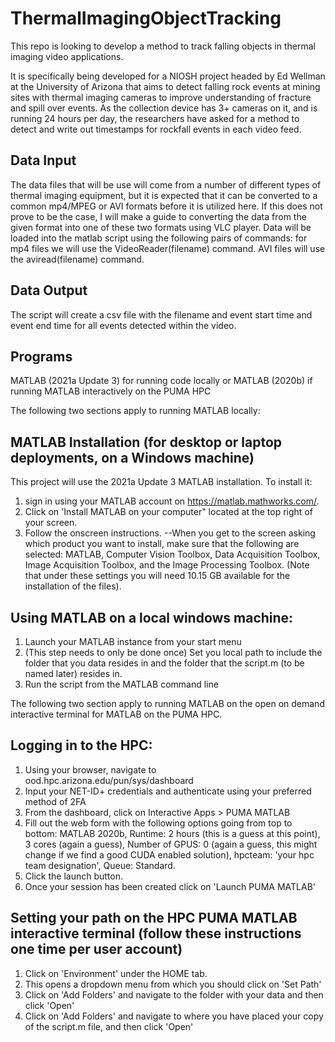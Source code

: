 # ThermalImagingObjectTracking
This repo is looking to develop a method to track falling objects in thermal imaging video applications.

It is specifically being developed for a NIOSH project headed by Ed Wellman at the University of Arizona that aims to detect falling rock events at mining sites with thermal imaging cameras to improve understanding of fracture and spill over events.  As the collection device has 3+ cameras on it, and is running 24 hours per day, the researchers have asked for a method to detect and write out timestamps for rockfall events in each video feed.  

## Data Input
The data files that will be use will come from a number of different types of thermal imaging equipment, but it is expected that it can be converted to a common mp4/MPEG or AVI formats before it is utilized here.  If this does not prove to be the case, I will make a guide to converting the data from the given format into one of these two formats using VLC player.
Data will be loaded into the matlab script using the following pairs of commands: for mp4 files we will use the VideoReader(filename) command.  AVI files will use the aviread(filename) command.

## Data Output
The script will create a csv file with the filename and event start time and event end time for all events detected within the video.

## Programs
MATLAB (2021a Update 3) for running code locally or MATLAB (2020b) if running MATLAB interactively on the PUMA HPC

The following two sections apply to running MATLAB locally:
## MATLAB Installation (for desktop or laptop deployments, on a Windows machine)
This project will use the 2021a Update 3 MATLAB installation.  To install it: 
1) sign in using your MATLAB account on https://matlab.mathworks.com/.  
2) Click on 'Install MATLAB on your computer" located at the top right of your screen.
3) Follow the onscreen instructions.
--When you get to the screen asking which product you want to install, make sure that the following are selected: MATLAB, Computer Vision Toolbox, Data Acquisition Toolbox, Image Acquisition Toolbox, and the Image Processing Toolbox. (Note that under these settings you will need 10.15 GB available for the installation of the files).

## Using MATLAB on a local windows machine:
1) Launch your MATLAB instance from your start menu
2) (This step needs to only be done once) Set you local path to include the folder that you data resides in and the folder that the script.m (to be named later) resides in.  
3) Run the script from the MATLAB command line

The following two section apply to running MATLAB on the open on demand interactive terminal for MATLAB on the PUMA HPC.
## Logging in to the HPC:
1) Using your browser, navigate to ood.hpc.arizona.edu/pun/sys/dashboard
2) Input your NET-ID+ credentials and authenticate using your preferred method of 2FA
3) From the dashboard, click on Interactive Apps > PUMA MATLAB
4) Fill out the web form with the following options going from top to bottom: MATLAB 2020b, Runtime: 2 hours (this is a guess at this point), 3 cores (again a guess), Number of GPUS: 0 (again a guess, this might change if we find a good CUDA enabled solution), hpcteam: 'your hpc team designation', Queue: Standard.
5) Click the launch button.
6) Once your session has been created click on 'Launch PUMA MATLAB'

## Setting your path on the HPC PUMA MATLAB interactive terminal (follow these instructions one time per user account)
1) Click on 'Environment' under the HOME tab.
2) This opens a dropdown menu from which you should click on 'Set Path'
3) Click on 'Add Folders' and navigate to the folder with your data and then click 'Open'
4) Click on 'Add Folders' and navigate to where you have placed your copy of the script.m file, and then click 'Open'

